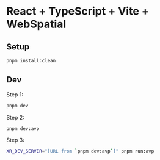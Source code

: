 # React + TypeScript + Vite + WebSpatial

## Setup

```bash
pnpm install:clean
```

## Dev

Step 1:

```bash
pnpm dev
```

Step 2:

```bash
pnpm dev:avp
```

Step 3:

```bash
XR_DEV_SERVER="[URL from `pnpm dev:avp`]" pnpm run:avp
```
